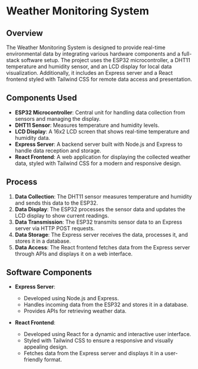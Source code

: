 # Weather Monitoring System

## Overview

The Weather Monitoring System is designed to provide real-time environmental data by integrating various hardware components and a full-stack software setup. The project uses the ESP32 microcontroller, a DHT11 temperature and humidity sensor, and an LCD display for local data visualization. Additionally, it includes an Express server and a React frontend styled with Tailwind CSS for remote data access and presentation.

## Components Used

- **ESP32 Microcontroller**: Central unit for handling data collection from sensors and managing the display.
- **DHT11 Sensor**: Measures temperature and humidity levels.
- **LCD Display**: A 16x2 LCD screen that shows real-time temperature and humidity data.
- **Express Server**: A backend server built with Node.js and Express to handle data reception and storage.
- **React Frontend**: A web application for displaying the collected weather data, styled with Tailwind CSS for a modern and responsive design.

## Process

1. **Data Collection**: The DHT11 sensor measures temperature and humidity and sends this data to the ESP32.
2. **Data Display**: The ESP32 processes the sensor data and updates the LCD display to show current readings.
3. **Data Transmission**: The ESP32 transmits sensor data to an Express server via HTTP POST requests.
4. **Data Storage**: The Express server receives the data, processes it, and stores it in a database.
5. **Data Access**: The React frontend fetches data from the Express server through APIs and displays it on a web interface.

## Software Components

- **Express Server**:
  - Developed using Node.js and Express.
  - Handles incoming data from the ESP32 and stores it in a database.
  - Provides APIs for retrieving weather data.

- **React Frontend**:
  - Developed using React for a dynamic and interactive user interface.
  - Styled with Tailwind CSS to ensure a responsive and visually appealing design.
  - Fetches data from the Express server and displays it in a user-friendly format.

